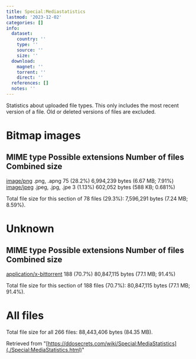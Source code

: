 ```yaml
---
title: Special:Mediastatistics
lastmod: '2023-12-02'
categories: []
info:
  dataset:
    country: ''
    type: ''
    source: ''
    size: ''
  download:
    magnet: ''
    torrent: ''
    direct: ''
  references: []
  notes: ''
---
```




Statistics about uploaded file types. This only includes the most recent
version of a file. Old or deleted versions of files are excluded.

# Bitmap images

MIME type Possible extensions Number of files Combined size
---
[image/png](./Special:MIMESearch/image/png.html "Special:MIMESearch/image/png") .png, .apng 75 (28.2%) 6,994,239 bytes (6.67 MB; 7.91%)
[image/jpeg](./Special:MIMESearch/image/jpeg.html "Special:MIMESearch/image/jpeg") .jpeg, .jpg, .jpe 3 (1.13%) 602,052 bytes (588 KB; 0.681%)

Total file size for this section of 78 files (29.3%): 7,596,291 bytes
(7.24 MB; 8.59%).

# Unknown

MIME type Possible extensions Number of files Combined size
---
[application/x-bittorrent](./Special:MIMESearch/application/x-bittorrent.html "Special:MIMESearch/application/x-bittorrent") 188 (70.7%) 80,847,115 bytes (77.1 MB; 91.4%)

Total file size for this section of 188 files (70.7%): 80,847,115 bytes
(77.1 MB; 91.4%).

# All files

Total file size for all 266 files: 88,443,406 bytes (84.35 MB).

Retrieved from
"[https://ddosecrets.com/wiki/Special:MediaStatistics](./Special:MediaStatistics.html)"

